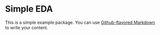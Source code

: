 # Simple EDA

This is a simple example package. You can use
[Github-flavored Markdown](https://guides.github.com/features/mastering-markdown/)
to write your content.
